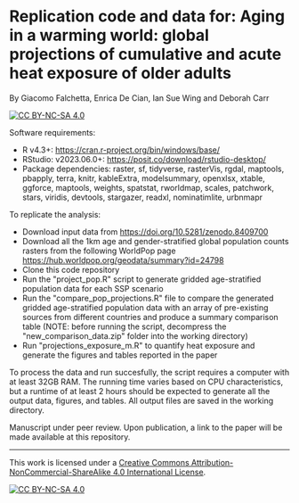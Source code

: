 # Replication code and data for: Aging in a warming world: global  projections of cumulative and acute heat exposure of older adults
By Giacomo Falchetta, Enrica De Cian, Ian Sue Wing and Deborah Carr

[![CC BY-NC-SA 4.0][cc-by-nc-sa-shield]][cc-by-nc-sa]

Software requirements:
- R v4.3+: https://cran.r-project.org/bin/windows/base/
- RStudio: v2023.06.0+: https://posit.co/download/rstudio-desktop/
- Package dependencies: raster, sf, tidyverse, rasterVis, rgdal, maptools, pbapply, terra, knitr, kableExtra, modelsummary, openxlsx, xtable, ggforce, maptools, weights, spatstat, rworldmap, scales, patchwork, stars, viridis, devtools, stargazer, readxl, nominatimlite, urbnmapr

To replicate the analysis:
- Download input data from https://doi.org/10.5281/zenodo.8409700
- Download all the 1km age and gender-stratified global population counts rasters from the following WorldPop page https://hub.worldpop.org/geodata/summary?id=24798
- Clone this code repository
- Run the "project_pop.R" script to generate gridded age-stratified population data for each SSP scenario
- Run the "compare_pop_projections.R" file to compare the generated gridded age-stratified population data with an array of pre-existing sources from different countries and produce a summary comparison table  (NOTE: before running the script, decompress the "new_comparison_data.zip" folder into the working directory)
- Run "projections_exposure_m.R" to quantify heat exposure and generate the figures and tables reported in the paper

To process the data and run succesfully, the script requires a computer with at least 32GB RAM. The running time varies based on CPU characteristics, but a runtime of at least 2 hours should be expected to generate all the output data, figures, and tables. All output files are saved in the working directory. 

Manuscript under peer review. Upon publication, a link to the paper will be made available at this repository.

___

This work is licensed under a
[Creative Commons Attribution-NonCommercial-ShareAlike 4.0 International License][cc-by-nc-sa].

[![CC BY-NC-SA 4.0][cc-by-nc-sa-image]][cc-by-nc-sa]

[cc-by-nc-sa]: http://creativecommons.org/licenses/by-nc-sa/4.0/
[cc-by-nc-sa-image]: https://licensebuttons.net/l/by-nc-sa/4.0/88x31.png
[cc-by-nc-sa-shield]: https://img.shields.io/badge/License-CC%20BY--NC--SA%204.0-lightgrey.svg
